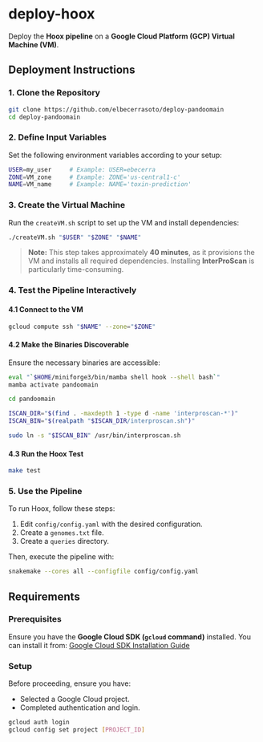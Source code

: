 # deploy-hoox

Deploy the **Hoox pipeline** on a **Google Cloud Platform (GCP) Virtual Machine (VM)**.

## Deployment Instructions

### 1. Clone the Repository

```sh
git clone https://github.com/elbecerrasoto/deploy-pandoomain
cd deploy-pandoomain
```

### 2. Define Input Variables

Set the following environment variables according to your setup:

```sh
USER=my_user     # Example: USER=ebecerra
ZONE=VM_zone     # Example: ZONE='us-central1-c'
NAME=VM_name     # Example: NAME='toxin-prediction'
```

### 3. Create the Virtual Machine

Run the `createVM.sh` script to set up the VM and install dependencies:

```sh
./createVM.sh "$USER" "$ZONE" "$NAME"
```

> **Note:** This step takes approximately **40 minutes**, as it provisions the VM and installs all required dependencies. Installing **InterProScan** is particularly time-consuming.

### 4. Test the Pipeline Interactively

#### 4.1 Connect to the VM

```sh
gcloud compute ssh "$NAME" --zone="$ZONE"
```

#### 4.2 Make the Binaries Discoverable

Ensure the necessary binaries are accessible:

```sh
eval "`$HOME/miniforge3/bin/mamba shell hook --shell bash`"
mamba activate pandoomain

cd pandoomain

ISCAN_DIR="$(find . -maxdepth 1 -type d -name 'interproscan-*')"
ISCAN_BIN="$(realpath "$ISCAN_DIR/interproscan.sh")"

sudo ln -s "$ISCAN_BIN" /usr/bin/interproscan.sh
```

#### 4.3 Run the Hoox Test

```sh
make test
```

### 5. Use the Pipeline

To run Hoox, follow these steps:

1. Edit `config/config.yaml` with the desired configuration.
2. Create a `genomes.txt` file.
3. Create a `queries` directory.

Then, execute the pipeline with:

```sh
snakemake --cores all --configfile config/config.yaml
```

## Requirements

### Prerequisites

Ensure you have the **Google Cloud SDK (`gcloud` command)** installed. You can install it from:
[Google Cloud SDK Installation Guide](https://cloud.google.com/sdk/docs/install)

### Setup

Before proceeding, ensure you have:
- Selected a Google Cloud project.
- Completed authentication and login.

```sh
gcloud auth login
gcloud config set project [PROJECT_ID]
```
